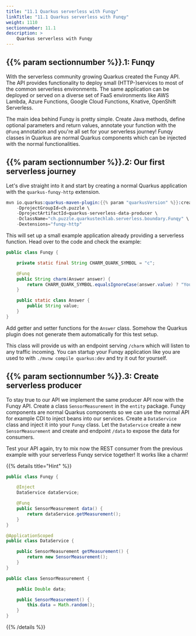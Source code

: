 ```yaml
---
title: "11.1 Quarkus serverless with Funqy"
linkTitle: "11.1 Quarkus serverless with Funqy"
weight: 1110
sectionnumber: 11.1
description: >
    Quarkus serverless with Funqy
---
```


## {{% param sectionnumber %}}.1: Funqy

With the serverless community growing Quarkus created the Funqy API. The API provides functionality to deploy small (HTTP-)services to most of the common serverless environments. The same application can be deployed or served on a diverse set of FaaS environments like AWS Lambda, Azure Functions, Google Cloud Functions, Knative, OpenShift Serverless.

The main idea behind Funqy is pretty simple. Create Java methods, define optional parameters and return values, annotate your function with the `@Funq` annotation and you're all set for your serverless journey! Funqy classes in Quarkus are normal Quarkus components which can be injected with the normal functionalities.


## {{% param sectionnumber %}}.2: Our first serverless journey

Let's dive straight into it and start by creating a normal Quarkus application with the `quarkus-funqy-http` extension.

```s
mvn io.quarkus:quarkus-maven-plugin:{{% param "quarkusVersion" %}}:create \
    -DprojectGroupId=ch.puzzle \
    -DprojectArtifactId=quarkus-serverless-data-producer \
    -DclassName="ch.puzzle.quarkustechlab.serverless.boundary.Funqy" \
    -Dextensions="funqy-http"
```

This will set up a small example application already providing a serverless function. Head over to the code and check the example:

```java
public class Funqy {

    private static final String CHARM_QUARK_SYMBOL = "c";

    @Funq
    public String charm(Answer answer) {
        return CHARM_QUARK_SYMBOL.equalsIgnoreCase(answer.value) ? "You Quark!" : "👻 Wrong answer";
    }

    public static class Answer {
        public String value;
    }
}
```

Add getter and setter functions for the `Answer` class. Somehow the Quarkus plugin does not generate them automatically for this test setup.

This class will provide us with an endpoint serving `/charm` which will listen to any traffic incoming. You can startup your Funqy application like you are used to with `./mvnw compile quarkus:dev` and try it out for yourself.


## {{% param sectionnumber %}}.3: Create serverless producer

To stay true to our API we implement the same producer API now with the Funqy API. Create a class `SensorMeasurement` in the `entity` package. Funqy components are normal Quarkus components so we can use the normal API for example CDI to inject beans into our services. Create a `DataService` class and inject it into your `Funqy` class. Let the `DataService` create a new `SensorMeasurement` and create and endpoint `/data` to expose the data for consumers.

Test your API again, try to mix now the REST consumer from the previous example with your serverless Funqy service together! It works like a charm!

{{% details title="Hint" %}}

```java
public class Funqy {

    @Inject
    DataService dataService;

    @Funq
    public SensorMeasurement data() {
        return dataService.getMeasurement();
    }
}
```

```java
@ApplicationScoped
public class DataService {

    public SensorMeasurement getMeasurement() {
        return new SensorMeasurement();
    }
}
```

```java
public class SensorMeasurement {

    public Double data;

    public SensorMeasurement() {
        this.data = Math.random();
    }
}
```

{{% /details %}}

